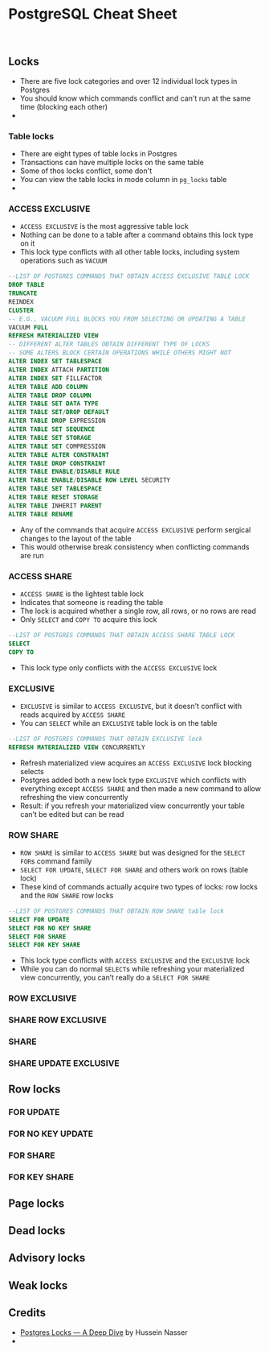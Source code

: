 # PostgreSQL Cheat Sheet

![style](/misc/hack.svg#foo)

## Locks

- There are five lock categories and over 12 individual lock types in Postgres
- You should know which commands conflict and can't run at the same time (blocking each other)
- 

### Table locks

- There are eight types of table locks in Postgres
- Transactions can have multiple locks on the same table
- Some of thos locks conflict, some don't
- You can view the table locks in mode column in `pg_locks` table
- 

### ACCESS EXCLUSIVE

- `ACCESS EXCLUSIVE` is the most aggressive table lock
- Nothing can be done to a table after a command obtains this lock type on it
- This lock type conflicts with all other table locks, including system operations such as `VACUUM`

```sql
--LIST OF POSTGRES COMMANDS THAT OBTAIN ACCESS EXCLUSIVE TABLE LOCK
DROP TABLE
TRUNCATE 
REINDEX
CLUSTER
-- E.G., VACUUM FULL BLOCKS YOU FROM SELECTING OR UPDATING A TABLE
VACUUM FULL
REFRESH MATERIALIZED VIEW
-- DIFFERENT ALTER TABLES OBTAIN DIFFERENT TYPE OF LOCKS
-- SOME ALTERS BLOCK CERTAIN OPERATIONS WHILE OTHERS MIGHT NOT
ALTER INDEX SET TABLESPACE
ALTER INDEX ATTACH PARTITION
ALTER INDEX SET FILLFACTOR
ALTER TABLE ADD COLUMN
ALTER TABLE DROP COLUMN
ALTER TABLE SET DATA TYPE
ALTER TABLE SET/DROP DEFAULT
ALTER TABLE DROP EXPRESSION
ALTER TABLE SET SEQUENCE
ALTER TABLE SET STORAGE
ALTER TABLE SET COMPRESSION
ALTER TABLE ALTER CONSTRAINT 
ALTER TABLE DROP CONSTRAINT
ALTER TABLE ENABLE/DISABLE RULE
ALTER TABLE ENABLE/DISABLE ROW LEVEL SECURITY
ALTER TABLE SET TABLESPACE
ALTER TABLE RESET STORAGE
ALTER TABLE INHERIT PARENT
ALTER TABLE RENAME
```

- Any of the commands that acquire `ACCESS EXCLUSIVE` perform sergical changes to the layout of the table
- This would otherwise break consistency when conflicting commands are run

### ACCESS SHARE

- `ACCESS SHARE` is the lightest table lock
- Indicates that someone is reading the table
- The lock is acquired whether a single row, all rows, or no rows are read
- Only `SELECT` and `COPY TO` acquire this lock

```sql
--LIST OF POSTGRES COMMANDS THAT OBTAIN ACCESS SHARE TABLE LOCK
SELECT
COPY TO
```

- This lock type only conflicts with the `ACCESS EXCLUSIVE` lock

### EXCLUSIVE

- `EXCLUSIVE` is similar to `ACCESS EXCLUSIVE`, but it doesn't conflict with reads acquired by `ACCESS SHARE`
- You can `SELECT` while an `EXCLUSIVE` table lock is on the table

```sql
--LIST OF POSTGRES COMMANDS THAT OBTAIN EXCLUSIVE lock
REFRESH MATERIALIZED VIEW CONCURRENTLY
```

- Refresh materialized view acquires an `ACCESS EXCLUSIVE` lock blocking selects
- Postgres added both a new lock type `EXCLUSIVE` which conflicts with everything except `ACCESS SHARE` and then made a new command to allow refreshing the view concurrently
- Result: if you refresh your materialized view concurrently your table can’t be edited but can be read

### ROW SHARE

- `ROW SHARE` is similar to `ACCESS SHARE` but was designed for the `SELECT FOR`s command family
- `SELECT FOR UPDATE`, `SELECT FOR SHARE` and others work on rows (table lock)
- These kind of commands actually acquire two types of locks: row locks and the `ROW SHARE` row locks

```sql
--LIST OF POSTGRES COMMANDS THAT OBTAIN ROW SHARE table lock
SELECT FOR UPDATE
SELECT FOR NO KEY SHARE
SELECT FOR SHARE
SELECT FOR KEY SHARE
```

- This lock type conflicts with `ACCESS EXCLUSIVE` and the `EXCLUSIVE` lock
- While you can do normal `SELECT`s while refreshing your materialized view concurrently, you can’t really do a `SELECT FOR SHARE`

### ROW EXCLUSIVE
### SHARE ROW EXCLUSIVE
### SHARE
### SHARE UPDATE EXCLUSIVE

## Row locks

### FOR UPDATE
### FOR NO KEY UPDATE
### FOR SHARE
### FOR KEY SHARE

## Page locks

## Dead locks

## Advisory locks

## Weak locks



## Credits

- [Postgres Locks — A Deep Dive](https://medium.com/@hnasr/postgres-locks-a-deep-dive-9fc158a5641c) by Hussein Nasser
- 
